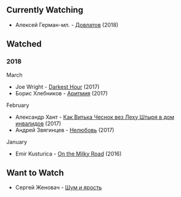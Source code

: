Currently Watching
-----------------
* Алексей Герман-мл. - [Довлатов](https://www.imdb.com/title/tt7763020/) (2018)

Watched
-----------------
### 2018

March
* Joe Wright - [Darkest Hour](https://www.youtube.com/results?search_query=Darkest+Hour+2017) (2017)
* Борис Хлебников - [Аритмия](https://www.youtube.com/results?search_query=Аритмия+2017) (2017)

February
* Александр Хант - [Как Витька Чеснок вез Леху Штыря в дом инвалидов](https://www.youtube.com/results?search_query=Как+Витька+Чеснок+вез+Леху+Штыря+в+дом+инвалидов) (2017)
* Андрей Звягинцев - [Нелюбовь](https://www.youtube.com/results?search_query=Нелюбовь+Звягенцев) (2017)

January
* Emir Kusturica - [On the Milky Road](https://www.youtube.com/results?search_query=On+the+Milky+Road+2016) (2016)

Want to Watch
-----------------
* Сергей Женовач - [Шум и ярость](http://fomenko.theatre.ru/archive/soundandfury/)
